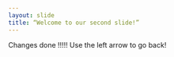 ```yaml
---
layout: slide
title: “Welcome to our second slide!”
---
```

Changes done !!!!!
Use the left arrow to go back!
